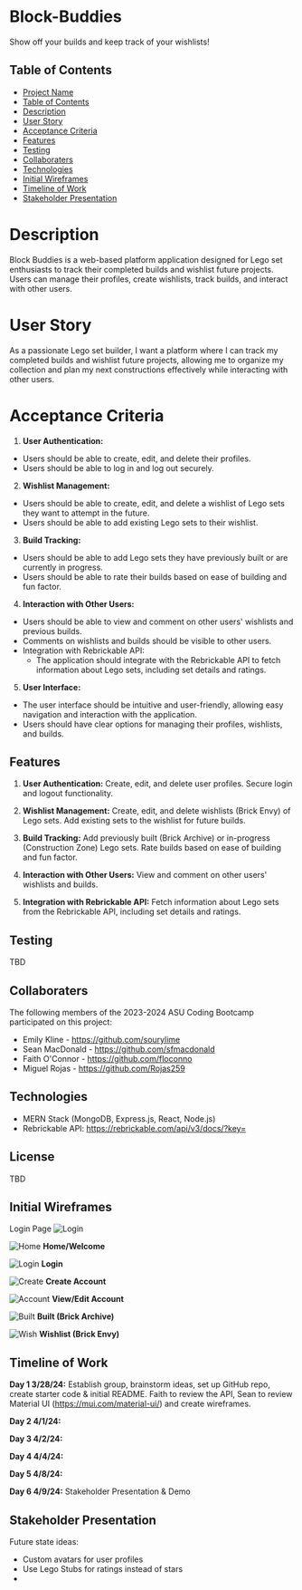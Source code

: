 # Block-Buddies
Show off your builds and keep track of your wishlists!

## Table of Contents

- [Project Name](#Block-Buddies)
- [Table of Contents](#table-of-contents)
- [Description](#description)
- [User Story](#user-story)
- [Acceptance Criteria](#acceptance-criteria)
- [Features](#features)
- [Testing](#testing)
- [Collaboraters](#collaboraters)
- [Technologies](#technologies)
- [Initial Wireframes](#initial-wireframes)
- [Timeline of Work](#timeline-of-work)
- [Stakeholder Presentation](#stakeholder-presentation)

# Description

Block Buddies is a web-based platform application designed for Lego set enthusiasts to track their completed builds and wishlist future projects. Users can manage their profiles, create wishlists, track builds, and interact with other users.

# User Story

As a passionate Lego set builder, I want a platform where I can track my completed builds and wishlist future projects, allowing me to organize my collection and plan my next constructions effectively while interacting with other users.

# Acceptance Criteria

1. **User Authentication:**
- Users should be able to create, edit, and delete their profiles.
- Users should be able to log in and log out securely.

2. **Wishlist Management:**
- Users should be able to create, edit, and delete a wishlist of Lego sets they want to attempt in the future.
- Users should be able to add existing Lego sets to their wishlist.

3. **Build Tracking:**
- Users should be able to add Lego sets they have previously built or are currently in progress.
- Users should be able to rate their builds based on ease of building and fun factor.

4. **Interaction with Other Users:**
- Users should be able to view and comment on other users' wishlists and previous builds.
- Comments on wishlists and builds should be visible to other users.
- Integration with Rebrickable API:
    - The application should integrate with the Rebrickable API to fetch information about Lego sets, including set details and ratings.

5. **User Interface:**
- The user interface should be intuitive and user-friendly, allowing easy navigation and interaction with the application.
- Users should have clear options for managing their profiles, wishlists, and builds.

## Features

1. **User Authentication:** Create, edit, and delete user profiles. Secure login and logout functionality.

2. **Wishlist Management:** Create, edit, and delete wishlists (Brick Envy) of Lego sets. Add existing sets to the wishlist for future builds.

3. **Build Tracking:** Add previously built (Brick Archive) or in-progress (Construction Zone) Lego sets. Rate builds based on ease of building and fun factor.

4. **Interaction with Other Users:** View and comment on other users' wishlists and builds.

5. **Integration with Rebrickable API:** Fetch information about Lego sets from the Rebrickable API, including set details and ratings.

## Testing
TBD

## Collaboraters

The following members of the 2023-2024 ASU Coding Bootcamp participated on this project:
- Emily Kline - https://github.com/sourylime
- Sean MacDonald - https://github.com/sfmacdonald
- Faith O'Connor - https://github.com/floconno
- Miguel Rojas - https://github.com/Rojas259

## Technologies

- MERN Stack (MongoDB, Express.js, React, Node.js)
- Rebrickable API: https://rebrickable.com/api/v3/docs/?key=

## License
TBD

## Initial Wireframes
Login Page ![Login](<./wireframes/Login.png>)



![Home](<./img/Screenshot 2024-04-01 at 7.55.39 PM.png>)
**Home/Welcome**

![Login](<./img/Screenshot 2024-04-01 at 7.56.19 PM.png>)
**Login**

![Create](<./img/Screenshot 2024-04-01 at 7.56.52 PM.png>)
**Create Account**

![Account](<./img/Screenshot 2024-04-01 at 7.57.21 PM.png>)
**View/Edit Account**

![Built](<./img/Screenshot 2024-04-01 at 7.58.14 PM.png>)
**Built (Brick Archive)**

![Wish](<./img/Screenshot 2024-04-01 at 7.57.48 PM.png>)
**Wishlist (Brick Envy)**

## Timeline of Work

**Day 1 3/28/24:** Establish group, brainstorm ideas, set up GitHub repo, create starter code & initial README. Faith to review the API, Sean to review Material UI (https://mui.com/material-ui/) and create wireframes.

**Day 2 4/1/24:** 

**Day 3 4/2/24:**

**Day 4 4/4/24:**

**Day 5 4/8/24:**

**Day 6 4/9/24:** Stakeholder Presentation & Demo

## Stakeholder Presentation

Future state ideas:
- Custom avatars for user profiles
- Use Lego Stubs for ratings instead of stars
- 
